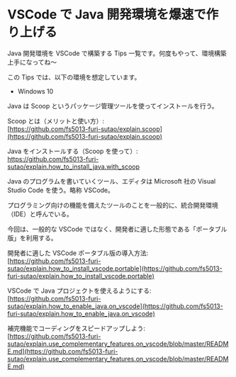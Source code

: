 # VSCode で Java 開発環境を爆速で作り上げる
Java 開発環境を VSCode で構築する Tips 一覧です。何度もやって、環境構築上手になってね～

この Tips では、以下の環境を想定しています。
- Windows 10

Java は Scoop というパッケージ管理ツールを使ってインストールを行う。

Scoop とは（メリットと使い方）:  
[https://github.com/fs5013-furi-sutao/explain.scoop](https://github.com/fs5013-furi-sutao/explain.scoop)  

Java をインストールする（Scoop を使って）:  
https://github.com/fs5013-furi-sutao/explain.how_to_install_java.with_scoop  

Java のプログラムを書いていくツール、エディタは Microsoft 社の Visual Studio Code を使う。略称 VSCode。

プログラミング向けの機能を備えたツールのことを一般的に、統合開発環境（IDE）と呼んでいる。

今回は、一般的な VSCode ではなく、開発者に適した形態である「ポータブル版」を利用する。

開発者に適した VSCode ポータブル版の導入方法:  
[https://github.com/fs5013-furi-sutao/explain.how_to_install_vscode.portable](https://github.com/fs5013-furi-sutao/explain.how_to_install_vscode.portable)

VSCode で Java プロジェクトを使えるようにする:  
[https://github.com/fs5013-furi-sutao/explain.how_to_enable_java.on_vscode](https://github.com/fs5013-furi-sutao/explain.how_to_enable_java.on_vscode)  

補完機能でコーディングをスピードアップしよう:  
[https://github.com/fs5013-furi-sutao/explain.use_complementary_features.on_vscode/blob/master/README.md](https://github.com/fs5013-furi-sutao/explain.use_complementary_features.on_vscode/blob/master/README.md)   
